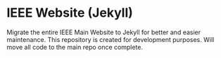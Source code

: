 # IEEE Website (Jekyll)
Migrate the entire IEEE Main Website to Jekyll for better and easier maintenance. This repository is created for development purposes. Will move all code to the main repo once complete.
